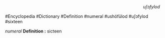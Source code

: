 
<div align="right"><i>uʃɔfylod</i></div>

#Encyclopedia #Dictionary #Definition #numeral #ushöfülod #uʃɔfylod #sixteen

*numeral*
**Definition :** sicteen